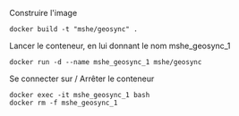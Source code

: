 Construire l'image

    docker build -t "mshe/geosync" .

Lancer le conteneur, en lui donnant le nom mshe_geosync_1

    docker run -d --name mshe_geosync_1 mshe/geosync

Se connecter sur / Arrêter le conteneur

    docker exec -it mshe_geosync_1 bash
    docker rm -f mshe_geosync_1


